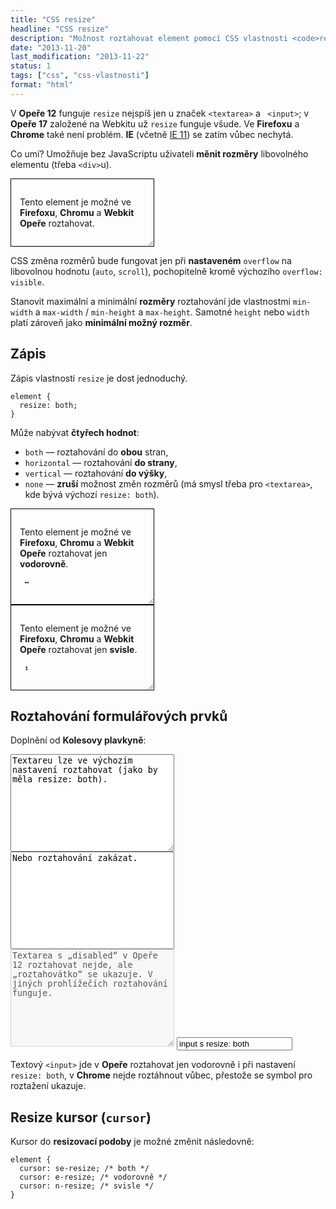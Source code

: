 ```yaml
---
title: "CSS resize"
headline: "CSS resize"
description: "Možnost roztahovat element pomocí CSS vlastnosti <code>resize</code>."
date: "2013-11-20"
last_modification: "2013-11-22"
status: 1
tags: ["css", "css-vlastnosti"]
format: "html"
---
```


<p>V <b>Opeře 12</b> funguje <code>resize</code> nejspíš jen u značek <code>&lt;textarea></code> a <code> &lt;input></code>; v <b>Opeře 17</b> založené na Webkitu už <code>resize</code> funguje všude. Ve <b>Firefoxu</b> a <b>Chrome</b> také není problém. <b>IE</b> (včetně <a href="/ie11">IE 11</a>) se zatím vůbec nechytá.</p>

<p>Co umí? Umožňuje bez JavaScriptu uživateli <b>měnit rozměry</b> libovolného elementu (třeba <code>&lt;div></code>u).</p>

<div class="live">
  <div style="resize: both; border: 1px solid #000; width: 200px; padding: 1em; overflow: auto;">
    <p>Tento element je možné ve <b>Firefoxu</b>, <b>Chromu</b> a <b>Webkit Opeře</b> roztahovat.</p>
  </div>
</div>

<p>CSS změna rozměrů bude fungovat jen při <b>nastaveném</b> <code>overflow</code> na libovolnou hodnotu (<code>auto</code>, <code>scroll</code>), pochopitelně kromě výchozího <code>overflow: visible</code>.</p>

<p>Stanovit maximální a minimální <b>rozměry</b> roztahování jde vlastnostmi <code>min-width</code> a <code>max-width</code> / <code>min-height</code> a <code>max-height</code>. Samotné <code>height</code> nebo <code>width</code> platí zároveň jako <b>minimální možný rozměr</b>.</p>

<h2 id="zapis">Zápis</h2>
<p>Zápis vlastnosti <code>resize</code> je dost jednoduchý.</p>
<pre><code>element {
  resize: both;
}</code></pre>

<p>Může nabývat <b>čtyřech hodnot</b>:</p>

<ul>
  <li><code>both</code> — roztahování do <b>obou</b> stran,</li>
  <li><code>horizontal</code> — roztahování <b>do strany</b>,</li>
  <li><code>vertical</code> — roztahování <b>do výšky</b>,</li>  
  <li><code>none</code> — <b>zruší</b> možnost změn rozměrů (má smysl třeba pro <code>&lt;textarea></code>, kde bývá výchozí <code>resize: both</code>).</li>  
</ul>

<div class="live">
  <div style="resize: horizontal; border: 1px solid #000; width: 200px; padding: 1em; overflow: auto;">
    <p>Tento element je možné ve <b>Firefoxu</b>, <b>Chromu</b> a <b>Webkit Opeře</b> roztahovat jen <b>vodorovně</b>.</p>
    <p><code> ↔ </code></p>
  </div>

  <div style="resize: vertical; border: 1px solid #000; width: 200px; padding: 1em; overflow: auto;">
    <p>Tento element je možné ve <b>Firefoxu</b>, <b>Chromu</b> a <b>Webkit Opeře</b> roztahovat jen <b>svisle</b>.</p>
    <p><code> ↕ </code></p>
  </div>
</div>

<h2 id="formularove-prvky">Roztahování formulářových prvků</h2>
<p>Doplnění od <b>Kolesovy plavkyně</b>:</p>
<div class="live">
  <textarea cols="30" rows="10">Textareu lze ve výchozím nastavení roztahovat (jako by měla resize: both).</textarea>
  <textarea style="resize: none" cols="30" rows="10">Nebo roztahování zakázat.</textarea>
  <textarea disabled cols="30" rows="10" style="resize: both">Textarea s „disabled“ v Opeře 12 roztahovat nejde, ale „roztahovátko“ se ukazuje. V jiných prohlížečích roztahování funguje.</textarea>
  <input type="text" style="resize: both" value="input s resize: both">
</div>
<p>Textový <code>&lt;input></code> jde v <b>Opeře</b> roztahovat jen vodorovně i při nastavení <code>resize: both</code>, v <b>Chrome</b> nejde roztáhnout vůbec, přestože se symbol pro roztažení ukazuje.</p>

<h2 id="kursor">Resize kursor (<code>cursor</code>)</h2>
<p>Kursor do <b>resizovací podoby</b> je možné změnit následovně:</p>
<pre><code>element {
  <span style="cursor: se-resize">cursor: se-resize; /* both */</span>
  <span style="cursor: e-resize">cursor: e-resize; /* vodorovně */</span>
  <span style="cursor: n-resize">cursor: n-resize; /* svisle */</span>
}</code></pre>